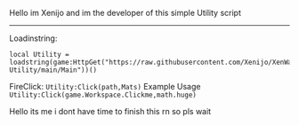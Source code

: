 Hello im Xenijo and im the developer of this simple Utility script 


------
Loadinstring:
```
local Utility = loadstring(game:HttpGet("https://raw.githubusercontent.com/Xenijo/XenWare-Utility/main/Main"))()
```

FireClick: ```Utility:Click(path,Mats)```
Example Usage
```Utility:Click(game.Workspace.Clickme,math.huge)```

Hello its me i dont have time to finish this rn so pls wait 
